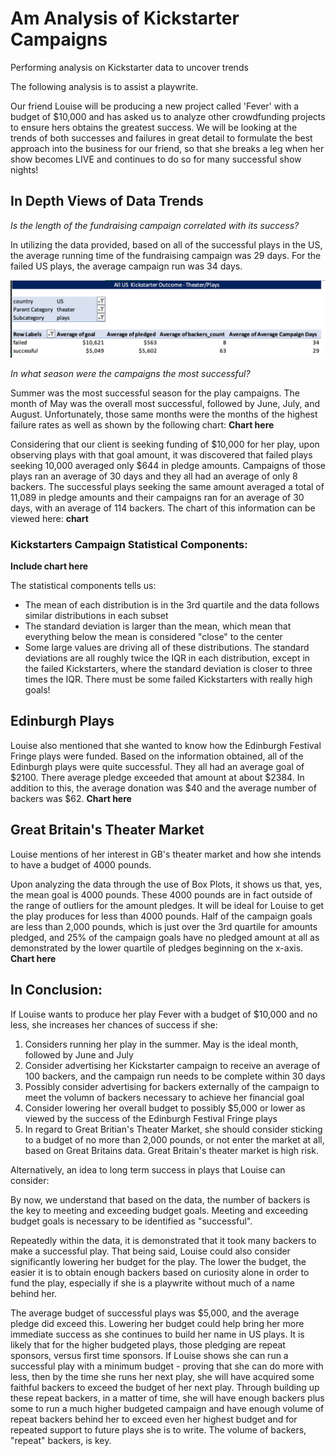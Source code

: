 # Am Analysis of Kickstarter Campaigns
Performing analysis on Kickstarter data to uncover trends

The following analysis is to assist a playwrite. 

Our friend Louise will be producing a new project called 'Fever' with a budget of $10,000 and has asked us to analyze other crowdfunding projects to ensure hers obtains the greatest success. We will be looking at the trends of both successes and failures in great detail to formulate the best approach into the business for our friend, so that she breaks a leg when her show becomes LIVE and continues to do so for many successful show nights!


## In Depth Views of Data Trends

*Is the length of the fundraising campaign correlated with its success?*

In utilizing the data provided, based on all of the successful plays in the US, the average running time of the fundraising campaign was 29 days. For the failed US plays, the average campaign run was 34 days.

![](US_Outcome_Plays.png)


*In what season were the campaigns the most successful?*

Summer was the most successful season for the play campaigns. The month of May was the overall most successful, followed by June, July, and August. Unfortunately, those same months were the months of the highest failure rates as well as shown by the following chart:
**Chart here**


Considering that our client is seeking funding of $10,000 for her play, upon observing plays with that goal amount, it was discovered that failed plays seeking 10,000 averaged only $644 in pledge amounts. Campaigns of those plays ran an average of 30 days and they all had an average of only 8 backers. 
The successful plays seeking the same amount averaged a total of 11,089 in pledge amounts and their campaigns ran for an average of 30 days, with an average of 114 backers. The chart of this information can be viewed here:
**chart**


### Kickstarters Campaign Statistical Components:

**Include chart here**

The statistical components tells us: 
- The mean of each distribution is in the 3rd quartile and the data follows similar distributions in each subset
- The standard deviation is larger than the mean, which mean that everything below the mean is considered "close" to the center
- Some large values are driving all of these distributions. The standard deviations are all roughly twice the IQR in each distribution, except in the failed Kickstarters, where the standard deviation is closer to three times the IQR. There must be some failed Kickstarters with really high goals!


## Edinburgh Plays

Louise also mentioned that she wanted to know how the Edinburgh Festival Fringe plays were funded. Based on the information obtained, all of the Edinburgh plays were quite successful. They all had an average goal of $2100. There average pledge exceeded that amount at about $2384. In addition to this, the average donation was $40 and the average number of backers was $62. 
**Chart here**


## Great Britain's Theater Market

Louise mentions of her interest in GB's theater market and how she intends to have a budget of 4000 pounds. 

Upon analyzing the data through the use of Box Plots, it shows us that, yes, the mean goal is 4000 pounds. These 4000 pounds are in fact outside of the range of outliers for the amount pledges. It will be ideal for Louise to get the play produces for less than 4000 pounds. Half of the campaign goals are less than 2,000 pounds, which is just over the 3rd quartile for amounts pledged, and 25% of the campaign goals have no pledged amount at all as demonstrated by the lower quartile of pledges beginning on the x-axis. 
**Chart here**


## In Conclusion:

If Louise wants to produce her play Fever with a budget of $10,000 and no less, she increases her chances of success if she:
1. Considers running her play in the summer. May is the ideal month, followed by June and July
2. Consider advertising her Kickstarter campaign to receive an average of 100 backers, and the campaign run needs to be complete within 30 days
3. Possibly consider advertising for backers externally of the campaign to meet the volumn of backers necessary to achieve her financial goal
4. Consider lowering her overall budget to possibly $5,000 or lower as viewed by the success of the Edinburgh Festival Fringe plays
5. In regard to Great Britian's Theater Market, she should consider sticking to a budget of no more than 2,000 pounds, or not enter the market at all, based on Great Britains data. Great Britain's theater market is high risk.


Alternatively, an idea to long term success in plays that Louise can consider:

By now, we understand that based on the data, the number of backers is the key to meeting and exceeding budget goals. Meeting and exceeding budget goals is necessary to be identified as "successful".

Repeatedly within the data, it is demonstrated that it took many backers to make a successful play. That being said, Louise could also consider significantly lowering her budget for the play. The lower the budget, the easier it is to obtain enough backers based on curiosity alone in order to fund the play, especially if she is a playwrite without much of a name behind her. 

The average budget of successful plays was $5,000, and the average pledge did exceed this. Lowering her budget could help bring her more immediate success as she continues to build her name in US plays. It is likely that for the higher budgeted plays, those pledging are repeat sponsors, versus first time sponsors. If Louise shows she can run a successful play with a minimum budget - proving that she can do more with less, then by the time she runs her next play, she will have acquired some faithful backers to exceed the budget of her next play. Through building up these repeat backers, in a matter of time, she will have enough backers plus some to run a much higher budgeted campaign and have enough volume of repeat backers behind her to exceed even her highest budget and for repeated support to future plays she is to write. The volume of backers, "repeat" backers, is key.

